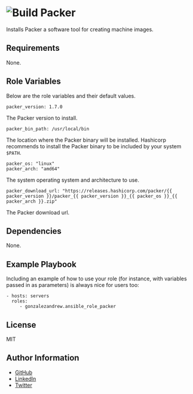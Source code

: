 ![Build](https://github.com/GonzalezAndrew/ansible-role-packer/workflows/Molecule/badge.svg)
Packer
=========

Installs Packer a software tool for creating machine images.

Requirements
------------

None.

Role Variables
--------------

Below are the role variables and their default values.
```
packer_version: 1.7.0
```
The Packer version to install.
```
packer_bin_path: /usr/local/bin
```
The location where the Packer binary will be installed. Hashicorp recommends to install the Packer binary to be included by your system `$PATH`.
```
packer_os: "linux"
packer_arch: "amd64"
```
The system operating system and architecture to use.
```
packer_download_url: "https://releases.hashicorp.com/packer/{{ packer_version }}/packer_{{ packer_version }}_{{ packer_os }}_{{ packer_arch }}.zip"
```
The Packer download url.

Dependencies
------------

None.

Example Playbook
----------------

Including an example of how to use your role (for instance, with variables passed in as parameters) is always nice for users too:

    - hosts: servers
      roles:
         - gonzalezandrew.ansible_role_packer

License
-------

MIT

Author Information
------------------

- [GitHub](https://github.com/GonzalezAndrew)
- [LinkedIn](https://www.linkedin.com/in/-andrew-gonzalez/)
- [Twitter](https://twitter.com/_GonzalezAndrew)
